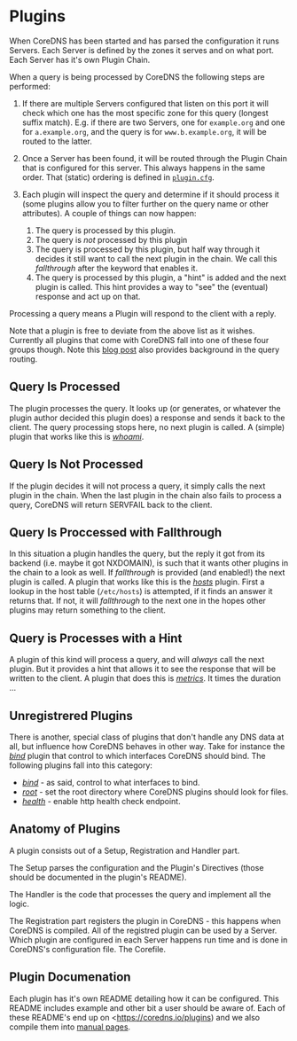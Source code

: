 # Plugins

When CoreDNS has been started and has parsed the configuration it runs Servers.
Each Server is defined by the zones it serves and on what port. Each Server has
it's own Plugin Chain.

When a query is being processed by CoreDNS the following steps are performed:

1. If there are multiple Servers configured that listen on this port it will check which one
   has the most specific zone for this query (longest suffix match). E.g. if there are two Servers,
   one for `example.org` and one for `a.example.org`, and the query is for `www.b.example.org`, it
   will be routed to the latter.
2. Once a Server has been found, it will be routed through the Plugin Chain that is configured for
   this server. This always happens in the same order. That (static) ordering is defined in
   [`plugin.cfg`](https://github.com).
3. Each plugin will inspect the query and determine if it should process it (some plugins
   allow you to filter further on the query name or other attributes).
   A couple of things can now happen:

   1. The query is processed by this plugin.
   2. The query is *not* processed by this plugin
   3. The query is processed by this plugin, but half way through it decides it still want
      to call the next plugin in the chain. We call this *fallthrough* after the keyword that
      enables it.
   4. The query is processed by this plugin, a "hint" is added and the next plugin is called. This
      hint provides a way to "see" the (eventual) response and act up on that.

Processing a query means a Plugin will respond to the client with a reply.

Note that a plugin is free to deviate from the above list as it wishes. Currently all plugins that
come with CoreDNS fall into one of these four groups though. Note this [blog
post](/2017/06/08/how-queries-are-processed-in-coredns/) also provides background in the query
routing.

## Query Is Processed

The plugin processes the query. It looks up (or generates, or whatever the plugin author decided
this plugin does) a response and sends it back to the client. The query processing stops here, no
next plugin is called. A (simple) plugin that works like this is [*whoami*](/plugins/whoami).

## Query Is Not Processed

If the plugin decides it will not process a query, it simply calls the next plugin in the chain.
When the last plugin in the chain also fails to process a query, CoreDNS will return SERVFAIL back
to the client.

## Query Is Proccessed with Fallthrough

In this situation a plugin handles the query, but the reply it got from its backend (i.e. maybe it
got NXDOMAIN), is such that it wants other plugins in the chain to a look as well. If *fallthrough*
is provided (and enabled!) the next plugin is called. A plugin that works like this is the
[*hosts*](/plugins/hosts) plugin.
First a lookup in the host table (`/etc/hosts`) is attempted, if it finds an answer it returns that.
If not, it will *fallthrough* to the next one in the hopes other plugins may return something to the
client.

## Query is Processes with a Hint

A plugin of this kind will process a query, and will *always* call the next plugin. But it provides
a hint that allows it to see the response that will be written to the client. A plugin that does
this is [*metrics*](/plugin/metrics). It times the duration ...

## Unregistrered Plugins

There is another, special class of plugins that don't handle any DNS data at all, but influence how
CoreDNS behaves in other way. Take for instance the [*bind*](/plugins/bind) plugin that control to
which interfaces CoreDNS should bind. The following plugins fall into this category:

* [*bind*](/plugins/bind) - as said, control to what interfaces to bind.
* [*root*](/plugins/bind) - set the root directory where CoreDNS plugins should look for files.
* [*health*](/plugins/bind) - enable http health check endpoint.

## Anatomy of Plugins

A plugin consists out of a Setup, Registration and Handler part.

The Setup parses the configuration and the Plugin's Directives (those should be documented in the
plugin's README).

The Handler is the code that processes the query and implement all the logic.

The Registration part registers the plugin in CoreDNS - this happens when CoreDNS is compiled. All
of the registred plugin can be used by a Server. Which plugin are configured in each Server happens
run time and is done in CoreDNS's configuration file. The Corefile.

## Plugin Documenation

Each plugin has it's own README detailing how it can be configured. This README includes example and
other bit a user should be aware of. Each of these README's end up on <https://coredns.io/plugins)
and we also compile them into [manual pages](https://github.com/coredns/coredns/tree/master/man).
